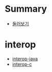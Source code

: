 # Summary

- [둘러보기](./index.md)

# interop

- [interop-java](./interop/interop-java.md)
- [interop-c](./interop/interop-c.md)